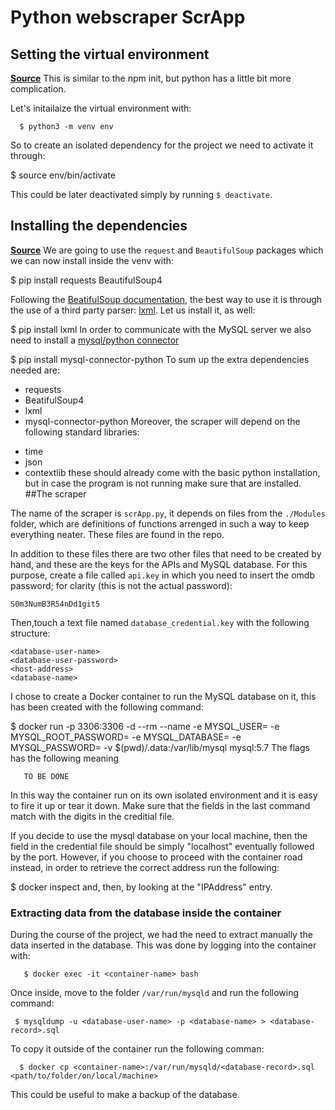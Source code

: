 # Python webscraper ScrApp

## Setting the virtual environment
[**Source**](https://realpython.com/python-virtual-environments-a-primer )
This is similar to the npm init, but python has a little bit more complication.

Let's initailaize the virtual environment with:

      $ python3 -m venv env

So to create an isolated dependency for the project we need to activate it through:

   $ source env/bin/activate

This could be later deactivated simply by running `$ deactivate`.

## Installing the dependencies
[**Source**](https://realpython.com/python-web-scraping-practical-introduction )
We are going to use the `request` and `BeautifulSoup` packages which we can now install inside the venv with:

   $ pip install requests BeautifulSoup4

Following the [BeatifulSoup documentation](https://www.crummy.com/software/BeautifulSoup/bs4/doc/#id16 ), the best way to use it is through the use of a third party parser: [lxml](https://lxml.de ). Let us install it, as well:

   $ pip install lxml
In order to communicate with the MySQL server we also need to install a [mysql/python connector](https://dev.mysql.com/doc/connector-python/en/connector-python-introduction.html )

   $ pip install mysql-connector-python
To sum up the extra dependencies needed are:
 * requests
 * BeatifulSoup4
 * lxml
 * mysql-connector-python
Moreover, the scraper will depend on the following standard libraries:
 - time
 - json
 - contextlib
 these should already come with the basic python installation, but in case the program is not running make sure that are installed.
##The scraper

The name of the scraper is  `scrApp.py`, it depends on files from the `./Modules` folder, which are definitions of functions arrenged in such a way to keep everything neater. These files are found in the repo.

In addition to these files there are two other files that need to be created by hand, and these are the keys for the APIs and MySQL database.
For this purpose, create a file called `api.key` in which you need to insert the omdb password; for clarity (this is not the actual password):
```
S0m3NumB3R54nDd1git5
```
Then,touch a text file named `database_credential.key` with the following structure:
```
<database-user-name>
<database-user-password>
<host-address>
<database-name>
```
I chose to create a Docker container to run the MySQL database on it, this has been created with the following command:

  $ docker run -p 3306:3306 -d --rm  --name <container-name> -e MYSQL_USER=<database-user-name> -e MYSQL_ROOT_PASSWORD=<database-root-password> -e MYSQL_DATABASE=<database-name> -e MYSQL_PASSWORD=<database-user-password> -v $(pwd)/.data:/var/lib/mysql mysql:5.7
The flags has the following meaning

       TO BE DONE

In this way the container run on its own isolated environment and it is easy to fire it up or tear it down. Make sure that the fields in the last command match with the digits in the creditial file.

If you decide to use the mysql database on your local machine, then the <host-address> field in the credential file should be simply "localhost" eventually followed by the port. However, if you choose to proceed with the container road instead, in order to retrieve the correct address run the following:

   $ docker inspect <container-name>
and, then, by looking at the "IPAddress" entry.


### Extracting data from the database inside the container

During the course of the project, we had the need to extract manually the data inserted in the database. This was done by logging into the container with:

       $ docker exec -it <container-name> bash
Once inside, move to the folder `/var/run/mysqld` and run the following command:

     $ mysqldump -u <database-user-name> -p <database-name> > <database-record>.sql
To copy it outside of the container run the following comman:

      $ docker cp <container-name>:/var/run/mysqld/<database-record>.sql <path/to/folder/on/local/machine>

This could be useful to make a backup of the database.
